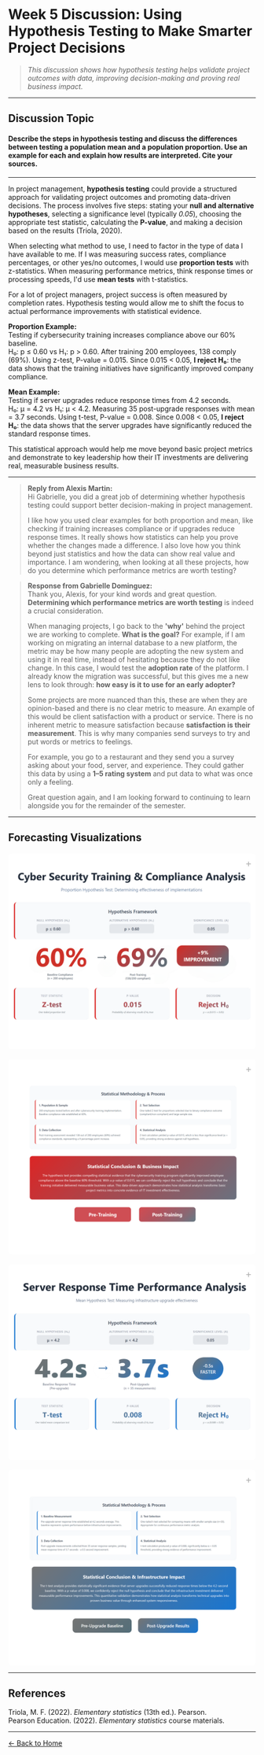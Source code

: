 # Week 5 Discussion: Using Hypothesis Testing to Make Smarter Project Decisions

> *This discussion shows how hypothesis testing helps validate project outcomes with data, improving decision-making and proving real business impact.*

---

## **Discussion Topic**
#### Describe the steps in hypothesis testing and discuss the differences between testing a population mean and a population proportion. Use an example for each and explain how results are interpreted. Cite your sources.

---

In project management, **hypothesis testing** could provide a structured approach for validating project outcomes and promoting data-driven decisions. The process involves five steps: stating your **null and alternative hypotheses**, selecting a significance level (typically *0.05*), choosing the appropriate test statistic, calculating the **P-value**, and making a decision based on the results (Triola, 2020).

When selecting what method to use, I need to factor in the type of data I have available to me. If I was measuring success rates, compliance percentages, or other yes/no outcomes, I would use **proportion tests** with z-statistics. When measuring performance metrics, think response times or processing speeds, I'd use **mean tests** with t-statistics.

For a lot of project managers, project success is often measured by completion rates. Hypothesis testing would allow me to shift the focus to actual performance improvements with statistical evidence.

**Proportion Example:**  
Testing if cybersecurity training increases compliance above our 60% baseline.  
H₀: p ≤ 0.60 vs H₁: p > 0.60. After training 200 employees, 138 comply (69%). Using z-test, P-value = 0.015. Since 0.015 < 0.05, **I reject H₀**: the data shows that the training initiatives have significantly improved company compliance.

**Mean Example:**  
Testing if server upgrades reduce response times from 4.2 seconds.  
H₀: μ = 4.2 vs H₁: μ < 4.2. Measuring 35 post-upgrade responses with mean = 3.7 seconds. Using t-test, P-value = 0.008. Since 0.008 < 0.05, **I reject H₀**: the data shows that the server upgrades have significantly reduced the standard response times.

This statistical approach would help me move beyond basic project metrics and demonstrate to key leadership how their IT investments are delivering real, measurable business results.

---

> **Reply from Alexis Martin:**  
> Hi Gabrielle, you did a great job of determining whether hypothesis testing could support better decision-making in project management.
> 
> I like how you used clear examples for both proportion and mean, like checking if training increases compliance or if upgrades reduce response times. It really shows how statistics can help you prove whether the changes made a difference. I also love how you think beyond just statistics and how the data can show real value and importance. I am wondering, when looking at all these projects, how do you determine which performance metrics are worth testing?

> **Response from Gabrielle Dominguez:**  
> Thank you, Alexis, for your kind words and great question. **Determining which performance metrics are worth testing** is indeed a crucial consideration.  
>  
> When managing projects, I go back to the **'why'** behind the project we are working to complete. **What is the goal?** For example, if I am working on migrating an internal database to a new platform, the metric may be how many people are adopting the new system and using it in real time, instead of hesitating because they do not like change. In this case, I would test the **adoption rate** of the platform. I already know the migration was successful, but this gives me a new lens to look through: **how easy is it to use for an early adopter?**
> 
> Some projects are more nuanced than this, these are when they are opinion-based and there is no clear metric to measure. An example of this would be client satisfaction with a product or service. There is no inherent metric to measure satisfaction because **satisfaction is their measurement**. This is why many companies send surveys to try and put words or metrics to feelings.  
>  
> For example, you go to a restaurant and they send you a survey asking about your food, server, and experience. They could gather this data by using a **1–5 rating system** and put data to what was once only a feeling.
>  
> Great question again, and I am looking forward to continuing to learn alongside you for the remainder of the semester.

---

## Forecasting Visualizations

<style>
  .image-grid {
    display: grid;
    grid-template-columns: repeat(auto-fit, minmax(300px, 1fr));
    gap: 20px;
    margin-top: 20px;
  }

  .img-wrapper {
    position: relative;
    width: 100%;
    border-radius: 8px;
    overflow: hidden;
    background-color: #fff;
  }

  .img-wrapper img {
    display: block;
    width: 100%;
    height: auto;
    border-radius: 6px;
    cursor: pointer;
  }

  .zoom-icon {
    position: absolute;
    top: 8px;
    right: 8px;
    color: rgba(0, 0, 0, 0.3);
    font-size: 20px;
    font-weight: 400;
    pointer-events: none;
    transition: color 0.3s ease;
    user-select: none;
  }

  .img-wrapper:hover .zoom-icon {
    color: rgba(0, 0, 0, 0.6);
  }

  .modal {
    display: none;
    position: fixed;
    z-index: 1001;
    inset: 0;
    background-color: rgba(0, 0, 0, 0.85);
    justify-content: center;
    align-items: center;
  }

  .modal.active {
    display: flex;
  }

  .modal img {
    max-width: 90vw;
    max-height: 90vh;
    border-radius: 8px;
    box-shadow: 0 0 18px rgba(0, 0, 0, 0.6);
  }

  .modal-close {
    position: fixed;
    top: 20px;
    right: 30px;
    color: white;
    font-size: 32px;
    font-weight: bold;
    cursor: pointer;
    z-index: 1002;
  }

  @media (max-width: 600px) {
    .image-grid {
      grid-template-columns: repeat(2, 1fr);
      gap: 14px;
    }
  }
</style>

<div class="image-grid">
  <div class="img-wrapper">
    <img src="https://raw.githubusercontent.com/GabrielleDominguez/Statics-Applied-Bridging-Data-Decision-Making-in-Project-Management/main/Article%205%2C%20image%201.png" alt="Forecasting Image 1" class="zoomable" />
    <div class="zoom-icon">+</div>
  </div>

  <div class="img-wrapper">
    <img src="https://raw.githubusercontent.com/GabrielleDominguez/Statics-Applied-Bridging-Data-Decision-Making-in-Project-Management/main/Atricle%205%2C%20image%202.png" alt="Forecasting Image 2" class="zoomable" />
    <div class="zoom-icon">+</div>
  </div>

  <div class="img-wrapper">
    <img src="https://raw.githubusercontent.com/GabrielleDominguez/Statics-Applied-Bridging-Data-Decision-Making-in-Project-Management/main/Article%205%2C%20image%203.png" alt="Forecasting Image 3" class="zoomable" />
    <div class="zoom-icon">+</div>
  </div>

  <div class="img-wrapper">
    <img src="https://raw.githubusercontent.com/GabrielleDominguez/Statics-Applied-Bridging-Data-Decision-Making-in-Project-Management/main/Article%205%2C%20image%204.png" alt="Forecasting Image 4" class="zoomable" />
    <div class="zoom-icon">+</div>
  </div>
</div>

<div id="modal" class="modal" role="dialog" aria-modal="true" aria-labelledby="modal-label">
  <span id="modal-close" class="modal-close" aria-label="Close modal">&times;</span>
  <img src="" alt="" id="modal-img" />
</div>

<script>
  const zoomImgs = document.querySelectorAll('.zoomable');
  const modal = document.getElementById('modal');
  const modalImg = document.getElementById('modal-img');
  const modalClose = document.getElementById('modal-close');

  zoomImgs.forEach(img => {
    img.addEventListener('click', () => {
      modal.classList.add('active');
      modalImg.src = img.src;
      modalImg.alt = img.alt;
    });
  });

  modalClose.addEventListener('click', () => {
    modal.classList.remove('active');
    modalImg.src = '';
  });

  modal.addEventListener('click', (e) => {
    if (e.target === modal) {
      modal.classList.remove('active');
      modalImg.src = '';
    }
  });

  document.addEventListener('keydown', (e) => {
    if (e.key === "Escape") {
      modal.classList.remove('active');
      modalImg.src = '';
    }
  });
</script>

---
## References

Triola, M. F. (2022). *Elementary statistics* (13th ed.). Pearson.  
Pearson Education. (2022). *Elementary statistics* course materials.

---

[← Back to Home](https://gabrielledominguez.github.io/Statics-Applied-Bridging-Data-Decision-Making-in-Project-Management/)


